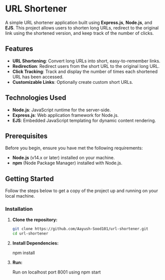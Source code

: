 # URL Shortener

A simple URL shortener application built using **Express.js**, **Node.js**, and **EJS**. This project allows users to shorten long URLs, redirect to the original link using the shortened version, and keep track of the number of clicks.

## Features

- **URL Shortening**: Convert long URLs into short, easy-to-remember links.
- **Redirection**: Redirect users from the short URL to the original long URL.
- **Click Tracking**: Track and display the number of times each shortened URL has been accessed.
- **Customizable Links**: Optionally create custom short URLs.

## Technologies Used

- **Node.js**: JavaScript runtime for the server-side.
- **Express.js**: Web application framework for Node.js.
- **EJS**: Embedded JavaScript templating for dynamic content rendering.

## Prerequisites

Before you begin, ensure you have met the following requirements:

- **Node.js** (v14.x or later) installed on your machine.
- **npm** (Node Package Manager) installed with Node.js.

## Getting Started

Follow the steps below to get a copy of the project up and running on your local machine.

### Installation

1. **Clone the repository:**

   ```bash
   git clone https://github.com/Aayush-Sood101/url-shortener.git
   cd url-shortener

2. **Install Dependencies:**

   npm install

2. **Run:**
    
    Run on localhost port 8001 using npm start